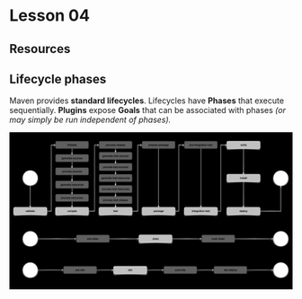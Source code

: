 # Lesson 04

## Resources



## Lifecycle phases

Maven provides **standard lifecycles**.
Lifecycles have **Phases** that execute sequentially.
**Plugins** expose **Goals** that can be associated with phases _(or may simply be run independent of phases)._

![Maven Phases](../assets/images/MasteringMavenAZ_Phases.png)